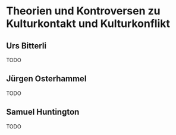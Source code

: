# Theorien und Kontroversen zu Kulturkontakt und Kulturkonflikt

## Urs Bitterli

TODO

## Jürgen Osterhammel

TODO

## Samuel Huntington

TODO
